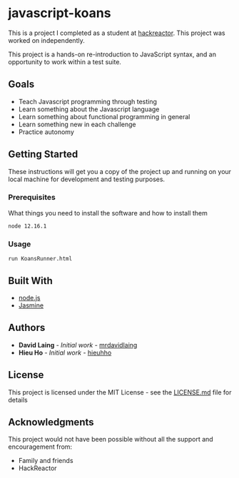 # javascript-koans
This is a project I completed as a student at [hackreactor](http://hackreactor.com). This project was worked on independently.

This project is a hands-on re-introduction to JavaScript syntax, and an opportunity to work within a test suite.

## Goals

* Teach Javascript programming through testing
* Learn something about the Javascript language
* Learn something about functional programming in general
* Learn something new in each challenge
* Practice autonomy

## Getting Started

These instructions will get you a copy of the project up and running on your local machine for development and testing purposes.

### Prerequisites

What things you need to install the software and how to install them

```
node 12.16.1
```

### Usage

```
run KoansRunner.html
```

## Built With

* [node.js](https://nodejs.org/en/)
* [Jasmine](https://jasmine.github.io/1.3/introduction.html)

## Authors

* **David Laing** - *Initial work* - [mrdavidlaing](https://github.com/mrdavidlaing/javascript-koans)
* **Hieu Ho** - *Initial work* - [hieuhho](https://github.com/hieuhho)

## License

This project is licensed under the MIT License - see the [LICENSE.md](LICENSE.md) file for details

## Acknowledgments

This project would not have been possible without all the support and encouragement from:

* Family and friends
* HackReactor
